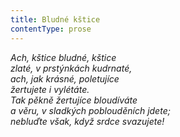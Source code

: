 ```yaml
---
title: Bludné kštice
contentType: prose
---
```


_Ach, kštice bludné, kštice  
zlaté, v prstýnkách kudrnaté,  
ach, jak krásné, poletujíce  
žertujete i vylétáte.  
Tak pěkně žertujíce bloudíváte  
a věru, v sladkých poblouděních jdete;  
nebluďte však, když srdce svazujete!_

